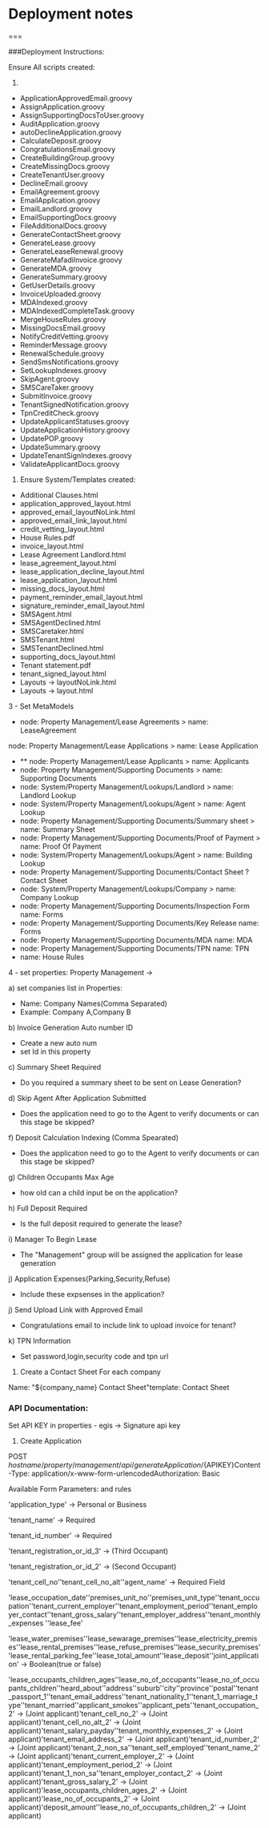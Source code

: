 # Deployment notes

\===

\###Deployment Instructions:

Ensure All scripts created:

1.

* ApplicationApprovedEmail.groovy
* AssignApplication.groovy
* AssignSupportingDocsToUser.groovy
* AuditApplication.groovy
* autoDeclineApplication.groovy
* CalculateDeposit.groovy
* CongratulationsEmail.groovy
* CreateBuildingGroup.groovy
* CreateMissingDocs.groovy
* CreateTenantUser.groovy
* DeclineEmail.groovy
* EmailAgreement.groovy
* EmailApplication.groovy
* EmailLandlord.groovy
* EmailSupportingDocs.groovy
* FileAdditionalDocs.groovy
* GenerateContactSheet.groovy
* GenerateLease.groovy
* GenerateLeaseRenewal.groovy
* GenerateMafadiInvoice.groovy
* GenerateMDA.groovy
* GenerateSummary.groovy
* GetUserDetails.groovy
* InvoiceUploaded.groovy
* MDAIndexed.groovy
* MDAIndexedCompleteTask.groovy
* MergeHouseRules.groovy
* MissingDocsEmail.groovy
* NotifyCreditVetting.groovy
* ReminderMessage.groovy
* RenewalSchedule.groovy
* SendSmsNotifications.groovy
* SetLookupIndexes.groovy
* SkipAgent.groovy
* SMSCareTaker.groovy
* SubmitInvoice.groovy
* TenantSignedNotification.groovy
* TpnCreditCheck.groovy
* UpdateApplicantStatuses.groovy
* UpdateApplicationHistory.groovy
* UpdatePOP.groovy
* UpdateSummary.groovy
* UpdateTenantSignIndexes.groovy
* ValidateApplicantDocs.groovy

1. Ensure System/Templates created:

* Additional Clauses.html
* application\_approved\_layout.html
* approved\_email\_layoutNoLink.html
* approved\_email\_link\_layout.html
* credit\_vetting\_layout.html
* House Rules.pdf
* invoice\_layout.html
* Lease Agreement Landlord.html
* lease\_agreement\_layout.html
* lease\_application\_decline\_layout.html
* lease\_application\_layout.html
* missing\_docs\_layout.html
* payment\_reminder\_email\_layout.html
* signature\_reminder\_email\_layout.html
* SMSAgent.html
* SMSAgentDeclined.html
* SMSCaretaker.html
* SMSTenant.html
* SMSTenantDeclined.html
* supporting\_docs\_layout.html
* Tenant statement.pdf
* tenant\_signed\_layout.html
* Layouts -> layoutNoLink.html
* Layouts -> layout.html

3 - Set MetaModels

* node: Property Management/Lease Agreements > name: LeaseAgreement

node: Property Management/Lease Applications > name: Lease Application

* \*\* node: Property Management/Lease Applicants > name: Applicants
* node: Property Management/Supporting Documents > name: Supporting Documents
* node: System/Property Management/Lookups/Landlord > name: Landlord Lookup
* node: System/Property Management/Lookups/Agent > name: Agent Lookup
* node: Property Management/Supporting Documents/Summary sheet > name: Summary Sheet
* node: Property Management/Supporting Documents/Proof of Payment > name: Proof Of Payment
* node: System/Property Management/Lookups/Agent > name: Building Lookup
* node: Property Management/Supporting Documents/Contact Sheet ? Contact Sheet
* node: System/Property Management/Lookups/Company > name: Company Lookup
* node: Property Management/Supporting Documents/Inspection Form name: Forms
* node: Property Management/Supporting Documents/Key Release name: Forms
* node: Property Management/Supporting Documents/MDA name: MDA
* node: Property Management/Supporting Documents/TPN name: TPN
* name: House Rules

4 - set properties: Property Management ->

a) set companies list in Properties:

* Name: Company Names(Comma Separated)
* Example: Company A,Company B

b) Invoice Generation Auto number ID

* Create a new auto num
* set Id in this property

c) Summary Sheet Required

* Do you required a summary sheet to be sent on Lease Generation?

d) Skip Agent After Application Submitted

* Does the application need to go to the Agent to verify documents or can this stage be skipped?

f) Deposit Calculation Indexing (Comma Spearated)

* Does the application need to go to the Agent to verify documents or can this stage be skipped?

g) Children Occupants Max Age

* how old can a child input be on the application?

h) Full Deposit Required

* Is the full deposit required to generate the lease?

i) Manager To Begin Lease

* The "Management" group will be assigned the application for lease generation

j) Application Expenses(Parking,Security,Refuse)

* Include these expsenses in the application?

j) Send Upload Link with Approved Email

* Congratulations email to include link to upload invoice for tenant?

k) TPN Information

* Set password,login,security code and tpn url

1. Create a Contact Sheet For each company

Name: "${company\_name} Contact Sheet"template: Contact Sheet

### API Documentation:

Set API KEY in properties - egis -> Signature api key

1. Create Application

POST ${hostname}/property/management/api/generateApplication/${APIKEY}Content-Type: application/x-www-form-urlencodedAuthorization: Basic

Available Form Parameters: and rules

'application\_type' -> Personal or Business

'tenant\_name' -> Required

'tenant\_id\_number' -> Required

'tenant\_registration\_or\_id\_3' -> (Third Occupant)

'tenant\_registration\_or\_id\_2' -> (Second Occupant)

'tenant\_cell\_no''tenant\_cell\_no\_alt''agent\_name' -> Required Field

'lease\_occupation\_date''premises\_unit\_no''premises\_unit\_type''tenant\_occupation''tenant\_current\_employer''tenant\_employment\_period''tenant\_employer\_contact''tenant\_gross\_salary''tenant\_employer\_address''tenant\_monthly\_expenses ''lease\_fee'

'lease\_water\_premises''lease\_sewarage\_premises''lease\_electricity\_premises''lease\_rental\_premises''lease\_refuse\_premises''lease\_security\_premises''lease\_rental\_parking\_fee''lease\_total\_amount''lease\_deposit''joint\_application' -> Boolean(true or false)

'lease\_occupants\_children\_ages''lease\_no\_of\_occupants''lease\_no\_of\_occupants\_children''heard\_about''address''suburb''city''province''postal''tenant\_passport\_1''tenant\_email\_address''tenant\_nationality\_1''tenant\_1\_marriage\_type''tenant\_married''applicant\_smokes''applicant\_pets''tenant\_occupation\_2' -> (Joint applicant)'tenant\_cell\_no\_2' -> (Joint applicant)'tenant\_cell\_no\_alt\_2' -> (Joint applicant)'tenant\_salary\_payday''tenant\_monthly\_expenses\_2' -> (Joint applicant)'tenant\_email\_address\_2' -> (Joint applicant)'tenant\_id\_number\_2' -> (Joint applicant)'tenant\_2\_non\_sa''tenant\_self\_employed''tenant\_name\_2' -> (Joint applicant)'tenant\_current\_employer\_2' -> (Joint applicant)'tenant\_employment\_period\_2' -> (Joint applicant)'tenant\_1\_non\_sa''tenant\_employer\_contact\_2' -> (Joint applicant)'tenant\_gross\_salary\_2' -> (Joint applicant)'lease\_occupants\_children\_ages\_2' -> (Joint applicant)'lease\_no\_of\_occupants\_2' -> (Joint applicant)'deposit\_amount''lease\_no\_of\_occupants\_children\_2' -> (Joint applicant)
